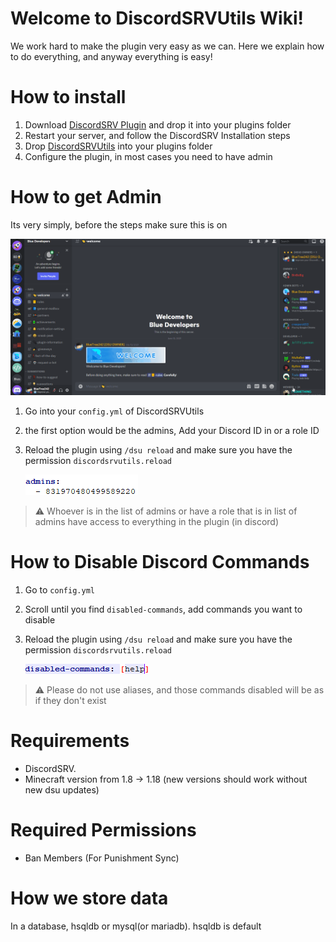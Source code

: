 # Welcome to DiscordSRVUtils Wiki!

We work hard to make the plugin very easy as we can. Here we explain how to do everything, and anyway everything is easy!

# How to install
1. Download [DiscordSRV Plugin](https://www.spigotmc.org/resources/discordsrv.18494/) and drop it into your plugins folder
2. Restart your server, and follow the DiscordSRV Installation steps
3. Drop [DiscordSRVUtils](https://www.spigotmc.org/resources/discordsrvutils.85958/) into your plugins folder
4. Configure the plugin, in most cases you need to have admin

# How to get Admin
Its very simply, before the steps make sure this is on

![img](images/enable-dev-mode.gif)

1. Go into your `config.yml` of DiscordSRVUtils
2. the first option would be the admins, Add your Discord ID in or a role ID
3. Reload the plugin using `/dsu reload` and make sure you have the permission `discordsrvutils.reload` 

    ![img.png](images/conf-admins-example.png)

> ⚠ Whoever is in the list of admins or have a role that is in list of admins have access to everything in the plugin (in discord)

# How to Disable Discord Commands

1. Go to `config.yml`
2. Scroll until you find `disabled-commands`, add commands you want to disable
3. Reload the plugin using `/dsu reload` and make sure you have the permission `discordsrvutils.reload`  
   
    ![img.png](images/conf-disabled-commands-example.png)  
   
> ⚠ Please do not use aliases, and those commands disabled will be as if they don't exist

# Requirements

- DiscordSRV.
- Minecraft version from 1.8 -> 1.18 (new versions should work without new dsu updates)

# Required Permissions
- Ban Members (For Punishment Sync)

# How we store data

In a database, hsqldb or mysql(or mariadb). hsqldb is default


